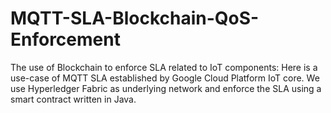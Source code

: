 # MQTT-SLA-Blockchain-QoS-Enforcement
The use of Blockchain to enforce SLA related to IoT components: Here is a use-case of MQTT SLA established by Google Cloud Platform IoT core. We use Hyperledger Fabric as underlying network and enforce the SLA using a smart contract written in Java.


<!--stackedit_data:
eyJoaXN0b3J5IjpbLTEwNTc3NTg0MDVdfQ==
-->
